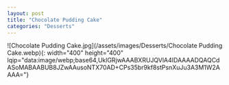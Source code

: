 ```yaml
---
layout: post
title: "Chocolate Pudding Cake"
categories: "Desserts"
---
```

![Chocolate Pudding Cake.jpg](/assets/images/Desserts/Chocolate Pudding Cake.webp){: width="400" height="400" lqip="data:image/webp;base64,UklGRjwAAABXRUJQVlA4IDAAAADQAQCdASoMABAABUB8JZwAAusoNTX70AD+CPs35br9kf8stPsnXuJu3A3M1W2AAAA="}

